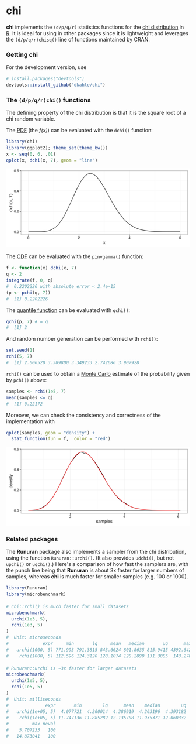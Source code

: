 <!-- README.md is generated from README.Rmd. Please edit that file -->
**chi**
=======

**chi** implements the `(d/p/q/r)` statistics functions for the [chi distribution](https://en.wikipedia.org/wiki/Chi_distribution) in [R](http://cran.r-project.org). It is ideal for using in other packages since it is lightweight and leverages the `(d/p/q/r)chisq()` line of functions maintained by CRAN.

### Getting **chi**

<!-- There are two ways to get __chi__.  For the [CRAN version](https://cran.r-project.org/package=chi), use -->
<!-- ```{r, eval=FALSE} -->
<!-- install.packages("chi") -->
<!-- ``` -->
For the development version, use

``` r
# install.packages("devtools")
devtools::install_github("dkahle/chi")
```

### The `(d/p/q/r)chi()` functions

The defining property of the chi distribution is that it is the square root of a chi random variable.

The [PDF](https://en.wikipedia.org/wiki/Probability_density_function) (the *f(x)*) can be evaluated with the `dchi()` function:

``` r
library(chi)
library(ggplot2); theme_set(theme_bw())
x <- seq(0, 6, .01)
qplot(x, dchi(x, 7), geom = "line")
```

![](figures/README-unnamed-chunk-3-1.png)

The [CDF](https://en.wikipedia.org/wiki/Cumulative_distribution_function) can be evaluated with the `pinvgamma()` function:

``` r
f <- function(x) dchi(x, 7)
q <- 2
integrate(f, 0, q)
#  0.2202226 with absolute error < 2.4e-15
(p <- pchi(q, 7))
#  [1] 0.2202226
```

The [quantile function](https://en.wikipedia.org/wiki/Quantile_function) can be evaluated with `qchi()`:

``` r
qchi(p, 7) # = q
#  [1] 2
```

And random number generation can be performed with `rchi()`:

``` r
set.seed(1)
rchi(5, 7)
#  [1] 2.006520 3.389800 3.349233 2.742686 3.907928
```

`rchi()` can be used to obtain a [Monte Carlo](https://en.wikipedia.org/wiki/Monte_Carlo_method) estimate of the probability given by `pchi()` above:

``` r
samples <- rchi(1e5, 7)
mean(samples <= q)
#  [1] 0.22172
```

Moreover, we can check the consistency and correctness of the implementation with

``` r
qplot(samples, geom = "density") + 
  stat_function(fun = f,  color = "red")
```

![](figures/README-unnamed-chunk-8-1.png)

### Related packages

The **Runuran** package also implements a sampler from the chi distribution, using the function `Runuran::urchi()`. (It also provides `udchi()`, but not `upchi()` or `uqchi()`.) Here's a comparison of how fast the samplers are, with the punch line being that **Runuran** is about 3x faster for larger numbers of samples, whereas **chi** is much faster for smaller samples (e.g. 100 or 1000).

``` r
library(Runuran)
library(microbenchmark)

# chi::rchi() is much faster for small datasets
microbenchmark(
  urchi(1e3, 5),
  rchi(1e3, 5)
)
#  Unit: microseconds
#             expr     min       lq     mean   median       uq      max neval
#   urchi(1000, 5) 771.993 791.3815 843.6624 801.8635 815.9415 4392.642   100
#    rchi(1000, 5) 112.596 124.3120 128.1074 128.2890 131.3085  143.278   100

# Runuran::urchi is ~3x faster for larger datasets
microbenchmark(
  urchi(1e5, 5),
  rchi(1e5, 5)
)
#  Unit: milliseconds
#              expr       min        lq      mean    median        uq
#   urchi(1e+05, 5)  4.077721  4.200014  4.386919  4.263196  4.393182
#    rchi(1e+05, 5) 11.747136 11.885282 12.135708 11.935371 12.060332
#         max neval
#    5.707233   100
#   14.873041   100
```
